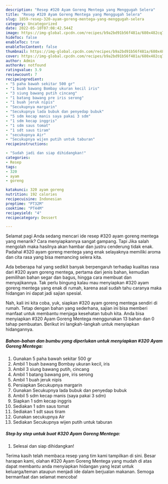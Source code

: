```yaml
---
description: "Resep #320 Ayam Goreng Mentega yang Menggugah Selera"
title: "Resep #320 Ayam Goreng Mentega yang Menggugah Selera"
slug: 1859-resep-320-ayam-goreng-mentega-yang-menggugah-selera
category: Uncategorized
date: 2022-05-10T07:08:42.544Z
image: https://img-global.cpcdn.com/recipes/b9a2bd91b56f481a/680x482cq70/320-ayam-goreng-mentega-foto-resep-utama.jpg
hideToc: false
enableToc: true
enableTocContent: false
thumbnail: https://img-global.cpcdn.com/recipes/b9a2bd91b56f481a/680x482cq70/320-ayam-goreng-mentega-foto-resep-utama.jpg
cover: https://img-global.cpcdn.com/recipes/b9a2bd91b56f481a/680x482cq70/320-ayam-goreng-mentega-foto-resep-utama.jpg
author: Admin
authorAv: notfound
ratingvalue: 3.9
reviewcount: 7
recipeingredient:
- "5 paha bawah sekitar 500 gr"
- "1 buah bawang Bombay ukuran kecil iris"
- "3 siung bawang putih cincang"
- "1 batang bawang pre iris serong"
- "1 buah jeruk nipis"
- "Secukupnya margarin"
- "Secukupnya lada bubuk dan penyedap bubuk"
- "5 sdm kecap manis saya pakai 3 sdm"
- "1 sdm kecap inggris"
- "1 sdm saus tomat"
- "1 sdt saus tiram"
- "secukupnya Air"
- "Secukupnya wijen putih untuk taburan"
recipeinstructions:

- "Sudah jadi dan siap dihidangkan!"
categories:
- Resep
tags:
- 320
- ayam
- goreng

katakunci: 320 ayam goreng 
nutrition: 192 calories
recipecuisine: Indonesian
preptime: "PT32M"
cooktime: "PT44M"
recipeyield: "4"
recipecategory: Dessert

---
```



Selamat pagi Anda sedang mencari ide resep #320 ayam goreng mentega yang menarik? Cara menyiapkannya sangat gampang. Tapi Jika salah mengolah maka hasilnya akan hambar dan justru cenderung tidak enak. Padahal #320 ayam goreng mentega yang enak selayaknya memiliki aroma dan cita rasa yang bisa memancing selera kita.


Ada beberapa hal yang sedikit banyak berpengaruh terhadap kualitas rasa dari #320 ayam goreng mentega, pertama dari jenis bahan, kemudian pemilihan bahan segar dan bagus, hingga cara membuat dan menyajikannya. Tak perlu bingung kalau mau menyiapkan #320 ayam goreng mentega yang enak di rumah, karena asal sudah tahu caranya maka hidangan ini dapat jadi sajian spesial.




Nah, kali ini kita coba, yuk, siapkan #320 ayam goreng mentega sendiri di rumah. Tetap dengan bahan yang sederhana, sajian ini bisa memberi manfaat untuk membantu menjaga kesehatan tubuh kita. Anda bisa menyiapkan #320 Ayam Goreng Mentega menggunakan 13 bahan dan 0 tahap pembuatan. Berikut ini langkah-langkah untuk menyiapkan hidangannya.

<!--inarticleads1-->

##### Bahan-bahan dan bumbu yang diperlukan untuk menyiapkan #320 Ayam Goreng Mentega:

1. Gunakan 5 paha bawah sekitar 500 gr
1. Ambil 1 buah bawang Bombay ukuran kecil, iris
1. Ambil 3 siung bawang putih, cincang
1. Ambil 1 batang bawang pre, iris serong
1. Ambil 1 buah jeruk nipis
1. Persiapkan Secukupnya margarin
1. Gunakan Secukupnya lada bubuk dan penyedap bubuk
1. Ambil 5 sdm kecap manis (saya pakai 3 sdm)
1. Siapkan 1 sdm kecap inggris
1. Sediakan 1 sdm saus tomat
1. Sediakan 1 sdt saus tiram
1. Gunakan secukupnya Air
1. Sediakan Secukupnya wijen putih untuk taburan




<!--inarticleads2-->

##### Step by step untuk buat #320 Ayam Goreng Mentega:


1. Selesai dan siap dihidangkan!



Terima kasih telah membaca resep yang tim kami tampilkan di sini. Besar harapan kami, olahan #320 Ayam Goreng Mentega yang mudah di atas dapat membantu anda menyiapkan hidangan yang lezat untuk keluarga/teman ataupun menjadi ide dalam berjualan makanan. Semoga bermanfaat dan selamat mencoba!
